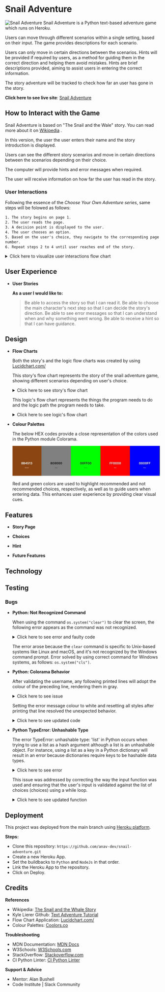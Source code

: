 # Snail Adventure
![Snail Adventure](https://github.com/anav-dev/snail-adventure)
Snail Adventure is a Python text-based adventure game which runs on Heroku.

Users can move through different scenarios within a single setting, based on their input. The game provides descriptions for each scenario. 

Users can only move in certain directions between the scenarios. Hints will be provided if required by users, as a method for guiding them in the correct direction and helping them avoid mistakes. Hints are brief descriptions provided, aiming to assist users in entering the correct information. 

The story adventure will be tracked to check how far an user has gone in the story. 

**Click here to see live site**: [Snail Adventure]()

## How to Interact with the Game

  Snail Adventure is based on "The Snail and the Wale" story. You can read more about it on [Wikipedia](https://en.wikipedia.org/wiki/The_Snail_and_the_Whale) .

  In this version, the user the user enters their name and the story introduction is displayed.

  Users can see the different story scenarios and move in certain directions between the scenarios depending on their choice.

  The computer will provide hints and error messages when required.

  The user will receive information on how far the user has read in the story.

### User Interactions

  Following the essence of the *Choose Your Own Adventure series*, same steps will be folowed as follows:

    1. The story begins on page 1.
    2. The user reads the page.
    3. A decision point is displayed to the user.
    4. The user chooses an option.
    5. Based on the user's choice, they navigate to the corresponding page number.
    6. Repeat steps 2 to 4 until user reaches end of the story.

  <details>
  <summary>Click here to visualize user interactions flow chart</summary>
  <br>
    
  ![User Interactions](https://github.com/anav-dev/snail-adventure/blob/main/docs/features/user-interactions.jpeg)

  </details>

## User Experience

- __User Stories__
  
  **As a user I would like to:**

    >Be able to access the story so that I can read it.
    >Be able to choose the main character's next step so that I can decide the story's direction.
    >Be able to see error messages so that I can understand when and why something went wrong.
    >Be able to receive a hint so that I can have guidance. 



## Design
- __Flow Charts__

  Both the story's and the logic flow charts was created by using [Lucidchart.com/](https://www.lucidchart.com/)

  This story's flow chart represents the story of the snail adventure game, showing different scenarios depending on user's choice.
  
  <details>
  <summary>Click here to see story's flow chart</summary>
  <br>
    
  ![Story Flow](https://github.com/anav-dev/snail-adventure/blob/main/docs/features/adventure-mapout.jpeg)

  </details>

  This logic's flow chart represents the things the program needs to do and the logic path the program needs to take.
  
  <details>
  <summary>Click here to see logic's flow chart</summary>
  <br>
    
  ![Logic Flow](https://github.com/anav-dev/snail-adventure/blob/main/docs/features/logic-flow.png)

  </details>



- __Colour Palettes__ 

  The below HEX codes provide a close representation of the colors used in the Python module Colorama.

  ![Colour Scheme](https://github.com/anav-dev/snail-adventure/blob/main/docs/features/color-scheme.jpg)

  Red and green colors are used to highlight recommended and not recommended choices, respectively, as well as to guide users when entering data. This enhances user experience by providing clear visual cues.


## Features

- __Story Page__

- __Choices__

- __Hint__

- __Future Features__


## Technology

## Testing

### Bugs

- __Python: Not Recognized Command__

    When using the command `os.system("clear")` to clear the screen, the following error appears as the command was not recognized. 
    
    <details>
    <summary>Click here to see error and faulty code</summary>
    <br>
    
    ![Command Error](https://github.com/anav-dev/snail-adventure/blob/main/docs/test/command-error.jpg)
    ![Faulty Code](https://github.com/anav-dev/snail-adventure/blob/main/docs/test/command-error-code.jpg)

    </details>
    
    The error arose because the `clear` command is specific to Unix-based systems like Linux and macOS, and it's not recognized by the Windows command prompt. Error solved by using correct command for Windows systems, as follows: `os.system("cls")`.

- __Python: Colorama Behavior__

    After validating the username, any following printed lines will adopt the colour of the preceding line, rendering them in gray.

    <details>
    <summary>Click here to see issue</summary>
    <br>
    
    ![Colorama Issue](https://github.com/anav-dev/snail-adventure/blob/main/docs/test/colorama-issue.jpg)

    </details>

    Setting the error message colour to white and resetting all styles after printing that line resolved the unexpected behavior.

    <details>
    <summary>Click here to see updated code</summary>
    <br>
    
    ![Code Fixed](https://github.com/anav-dev/snail-adventure/blob/main/docs/test/colorama-issue-code.jpg)

    </details>

- __Python TypeError: Unhashable Type__
  
    The error TypeError: unhashable type: 'list' in Python occurs when trying to use a list as a hash argument although a list is an unhashable object. For instance, using a list as a key in a Python dictionary will result in an error because dictionaries require keys to be hashable data types. 
    
    <details>
    <summary>Click here to see error</summary>
    <br>
    
    ![Error](https://github.com/anav-dev/snail-adventure/blob/main/docs/test/typeerror-unhashable.jpg)

    </details>
    
    This issue was addressed by correcting the way the input function was used and ensuring that the user's input is validated against the list of choices (choices) using a while loop.

    <details>
    <summary>Click here to see updated function</summary>
    <br>
    
    ![Code Fixed](https://github.com/anav-dev/snail-adventure/blob/main/docs/test/typeerror-unhashable-code.jpg)

    </details>



## Deployment

This project was deployed from the main branch using [Heroku platform](https://www.heroku.com/).

**Steps:**
  - Clone this repository: `https://github.com/anav-dev/snail-adventure.git`
  - Create a new Heroku App.
  - Set the buildbacks to `Python` and `NodeJs` in that order.
  - Link the Heroku App to the repository.
  - Click on Deploy.

## Credits

**References**
- Wikipedia: [The Snail and the Whale Story](https://en.wikipedia.org/wiki/The_Snail_and_the_Whale)
- Kyle Lierer Github: [Text Adventure Tutorial](https://github.com/Kyle-L/Text-Adventure-Tutorial?tab=readme-ov-file#how-will-the-user-interact-with-the-game)
- Flow Chart Application: [Lucidchart.com/](https://www.lucidchart.com/)
- Colour Palettes: [Coolors.co](https://coolors.co/)


**Troubleshooting**
- MDN Documentation: [MDN Docs](https://developer.mozilla.org/en-US/) 
- W3Schools: [W3Schools.com](https://www.w3schools.com/) 
- StackOverflow: [Stackoverflow.com](https://stackoverflow.com/)
- CI Python Linter: [CI Python Linter](https://pep8ci.herokuapp.com/)

  
**Support & Advice**
- Mentor: Alan Bushell
- Code Institute | Slack Community

